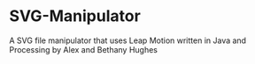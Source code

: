 # SVG-Manipulator
A SVG file manipulator that uses Leap Motion written in Java and Processing by Alex and Bethany Hughes
